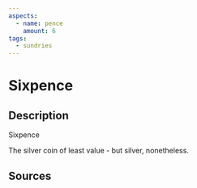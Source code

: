 ```yaml
---
aspects:
  - name: pence
    amount: 6
tags:
  - sundries
---
```

# Sixpence
## Description
Sixpence

The silver coin of least value - but silver, nonetheless.
## Sources

